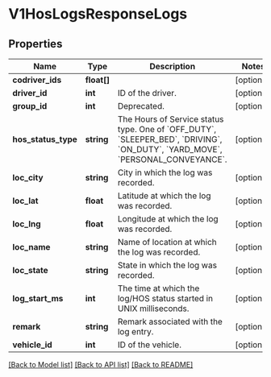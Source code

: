 # V1HosLogsResponseLogs

## Properties
Name | Type | Description | Notes
------------ | ------------- | ------------- | -------------
**codriver_ids** | **float[]** |  | [optional] 
**driver_id** | **int** | ID of the driver. | [optional] 
**group_id** | **int** | Deprecated. | [optional] 
**hos_status_type** | **string** | The Hours of Service status type. One of &#x60;OFF_DUTY&#x60;, &#x60;SLEEPER_BED&#x60;, &#x60;DRIVING&#x60;, &#x60;ON_DUTY&#x60;, &#x60;YARD_MOVE&#x60;, &#x60;PERSONAL_CONVEYANCE&#x60;. | [optional] 
**loc_city** | **string** | City in which the log was recorded. | [optional] 
**loc_lat** | **float** | Latitude at which the log was recorded. | [optional] 
**loc_lng** | **float** | Longitude at which the log was recorded. | [optional] 
**loc_name** | **string** | Name of location at which the log was recorded. | [optional] 
**loc_state** | **string** | State in which the log was recorded. | [optional] 
**log_start_ms** | **int** | The time at which the log/HOS status started in UNIX milliseconds. | [optional] 
**remark** | **string** | Remark associated with the log entry. | [optional] 
**vehicle_id** | **int** | ID of the vehicle. | [optional] 

[[Back to Model list]](../../README.md#documentation-for-models) [[Back to API list]](../../README.md#documentation-for-api-endpoints) [[Back to README]](../../README.md)

